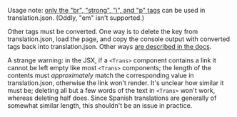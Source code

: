 Usage note: [only the "br", "strong", "i", and "p" tags](https://react.i18next.com/latest/trans-component#using-for-less-than-br-greater-than-and-other-simple-html-elements-in-translations-v-10-4-0) can be used in translation.json.
(Oddly, "em" isn't supported.)

Other tags must be converted. One way is to delete the key from translation.json,
load the page, and copy the console output with converted
tags back into translation.json. Other ways [are described in the docs](https://react.i18next.com/latest/trans-component#how-to-get-the-correct-translation-string).

A strange warning: in the JSX, if a `<Trans>` component contains a link it
cannot be left empty like most `<Trans>` components; the length of the
contents must _approximately_ match the corresponding value in translation.json,
otherwise the link won't render. It's unclear how similar it must be;
deleting all but a few words of the text in `<Trans>` won't work,
whereas deleting half does. Since Spanish translations are generally
of somewhat similar length, this shouldn't be an issue in practice.
